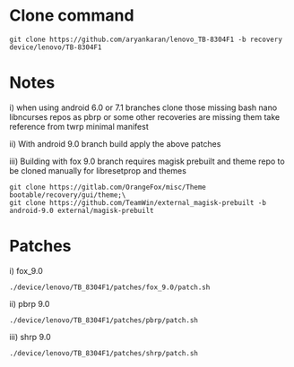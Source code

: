 # Clone command

```
git clone https://github.com/aryankaran/lenovo_TB-8304F1 -b recovery device/lenovo/TB-8304F1
```

# Notes
i) when using android 6.0 or 7.1 branches clone those missing bash nano libncurses repos as pbrp or some other recoveries are missing them
take reference from twrp minimal manifest

ii) With android 9.0 branch build apply the above patches

iii) Building with fox 9.0 branch requires magisk prebuilt and theme repo to be cloned manually for libresetprop and themes
```
git clone https://gitlab.com/OrangeFox/misc/Theme bootable/recovery/gui/theme;\
git clone https://github.com/TeamWin/external_magisk-prebuilt -b android-9.0 external/magisk-prebuilt
```

# Patches
i) fox_9.0
```
./device/lenovo/TB_8304F1/patches/fox_9.0/patch.sh
```

ii) pbrp 9.0
```
./device/lenovo/TB_8304F1/patches/pbrp/patch.sh
```

iii) shrp 9.0
```
./device/lenovo/TB_8304F1/patches/shrp/patch.sh
```


